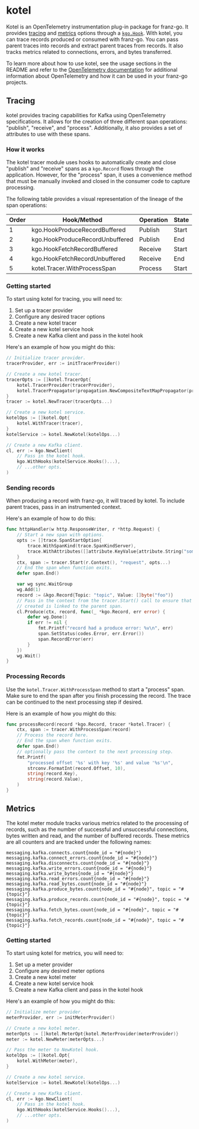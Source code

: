 kotel
===

Kotel is an OpenTelemetry instrumentation plug-in package for franz-go. It
provides [tracing](https://pkg.go.dev/go.opentelemetry.io/otel/trace)
and [metrics](https://pkg.go.dev/go.opentelemetry.io/otel/metric) options
through
a [`kgo.Hook`](https://pkg.go.dev/github.com/kellen-miller/franz-go/pkg/kgo#Hook). With
kotel, you can trace records produced or consumed with franz-go. You can pass
parent traces into records and extract parent traces from records. It also
tracks metrics related to connections, errors, and bytes transferred.

To learn more about how to use kotel, see the usage sections in the README and
refer to the [OpenTelemetry documentation](https://opentelemetry.io/docs) for
additional information about OpenTelemetry and how it can be used in your
franz-go projects.

## Tracing

kotel provides tracing capabilities for Kafka using OpenTelemetry
specifications. It allows for the creation of three different span
operations: "publish", "receive", and "process". Additionally, it also provides
a set of attributes to use with these spans.

### How it works

The kotel tracer module uses hooks to automatically create and close "publish"
and "receive" spans as a `kgo.Record` flows through the application. However,
for the "process" span, it uses a convenience method that must be manually
invoked and closed in the consumer code to capture processing.

The following table provides a visual representation of the lineage of the
span operations:

| Order | Hook/Method                     | Operation | State |
|-------|---------------------------------|-----------|-------|
| 1     | kgo.HookProduceRecordBuffered   | Publish   | Start |
| 2     | kgo.HookProduceRecordUnbuffered | Publish   | End   |
| 3     | kgo.HookFetchRecordBuffered     | Receive   | Start |
| 4     | kgo.HookFetchRecordUnbuffered   | Receive   | End   |
| 5     | kotel.Tracer.WithProcessSpan    | Process   | Start |

### Getting started

To start using kotel for tracing, you will need to:

1. Set up a tracer provider
2. Configure any desired tracer options
3. Create a new kotel tracer
4. Create a new kotel service hook
5. Create a new Kafka client and pass in the kotel hook

Here's an example of how you might do this:

```go
// Initialize tracer provider.
tracerProvider, err := initTracerProvider()

// Create a new kotel tracer.
tracerOpts := []kotel.TracerOpt{
	kotel.TracerProvider(tracerProvider),
	kotel.TracerPropagator(propagation.NewCompositeTextMapPropagator(propagation.TraceContext{})),
}
tracer := kotel.NewTracer(tracerOpts...)

// Create a new kotel service.
kotelOps := []kotel.Opt{
	kotel.WithTracer(tracer),
}
kotelService := kotel.NewKotel(kotelOps...)

// Create a new Kafka client.
cl, err := kgo.NewClient(
	// Pass in the kotel hook.
	kgo.WithHooks(kotelService.Hooks()...),
	// ...other opts.
)
```

### Sending records

When producing a record with franz-go, it will traced by kotel. To include
parent traces, pass in an instrumented context.

Here's an example of how to do this:

```go
func httpHandler(w http.ResponseWriter, r *http.Request) {
	// Start a new span with options.
	opts := []trace.SpanStartOption{
		trace.WithSpanKind(trace.SpanKindServer),
		trace.WithAttributes([]attribute.KeyValue{attribute.String("some-key", "foo")}...),
	}
	ctx, span := tracer.Start(r.Context(), "request", opts...)
	// End the span when function exits.
	defer span.End()

	var wg sync.WaitGroup
	wg.Add(1)
	record := &kgo.Record{Topic: "topic", Value: []byte("foo")}
	// Pass in the context from the tracer.Start() call to ensure that the span
	// created is linked to the parent span.
	cl.Produce(ctx, record, func(_ *kgo.Record, err error) {
		defer wg.Done()
		if err != nil {
			fmt.Printf("record had a produce error: %v\n", err)
			span.SetStatus(codes.Error, err.Error())
			span.RecordError(err)
		}
	})
	wg.Wait()
}
```

### Processing Records

Use the `kotel.Tracer.WithProcessSpan` method to start a "process" span. Make
sure to end the span after you finish processing the record. The trace can be
continued to the next processing step if desired.

Here is an example of how you might do this:

```go
func processRecord(record *kgo.Record, tracer *kotel.Tracer) {
	ctx, span := tracer.WithProcessSpan(record)
	// Process the record here.
	// End the span when function exits.
	defer span.End()
	// optionally pass the context to the next processing step.
	fmt.Printf(
		"processed offset '%s' with key '%s' and value '%s'\n",
		strconv.FormatInt(record.Offset, 10),
		string(record.Key),
		string(record.Value),
	)
}
```

## Metrics

The kotel meter module tracks various metrics related to the processing of
records, such as the number of successful and unsuccessful connections, bytes
written and read, and the number of buffered records. These metrics are all
counters and are tracked under the following names:

```
messaging.kafka.connects.count{node_id = "#{node}"}
messaging.kafka.connect_errors.count{node_id = "#{node}"}
messaging.kafka.disconnects.count{node_id = "#{node}"}
messaging.kafka.write_errors.count{node_id = "#{node}"}
messaging.kafka.write_bytes{node_id = "#{node}"}
messaging.kafka.read_errors.count{node_id = "#{node}"}
messaging.kafka.read_bytes.count{node_id = "#{node}"}
messaging.kafka.produce_bytes.count{node_id = "#{node}", topic = "#{topic}"}
messaging.kafka.produce_records.count{node_id = "#{node}", topic = "#{topic}"}
messaging.kafka.fetch_bytes.count{node_id = "#{node}", topic = "#{topic}"}
messaging.kafka.fetch_records.count{node_id = "#{node}", topic = "#{topic}"}
```

### Getting started

To start using kotel for metrics, you will need to:

1. Set up a meter provider
2. Configure any desired meter options
3. Create a new kotel meter
4. Create a new kotel service hook
5. Create a new Kafka client and pass in the kotel hook

Here's an example of how you might do this:

```go
// Initialize meter provider.
meterProvider, err := initMeterProvider()

// Create a new kotel meter.
meterOpts := []kotel.MeterOpt{kotel.MeterProvider(meterProvider)}
meter := kotel.NewMeter(meterOpts...)

// Pass the meter to NewKotel hook.
kotelOps := []kotel.Opt{
	kotel.WithMeter(meter),
}

// Create a new kotel service.
kotelService := kotel.NewKotel(kotelOps...)

// Create a new Kafka client.
cl, err := kgo.NewClient(
	// Pass in the kotel hook.
	kgo.WithHooks(kotelService.Hooks()...),
	// ...other opts.
)
```
